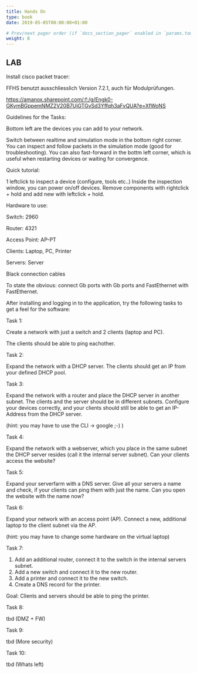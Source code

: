 ```yaml
---
title: Hands On
type: book
date: 2019-05-05T00:00:00+01:00

# Prev/next pager order (if `docs_section_pager` enabled in `params.toml`)
weight: 8
---
```


## LAB

Install cisco packet tracer:

FFHS benutzt ausschliesslich Version 7.2.1, auch für Modulprüfungen.

https://amanox.sharepoint.com/:f:/g/Engk0-GKymBGppemNMZ2V20B7UjGTGvSd3Yffqh3aFvQUA?e=XfWoNS


Guidelines for the Tasks:

Bottom left are the devices you can add to your network.

Switch between realtime and simulation mode in the bottom right corner. You can inspect and follow packets in the simulation mode (good for troubleshooting). You can also fast-forward in the bottm left corner, which is useful when restarting devices or waiting for convergence.

Quick tutorial:

1 leftclick to inspect a device (configure, tools etc..)
Inside the inspection window, you can power on/off devices. Remove components with rightclick + hold and add new with leftclick + hold.


Hardware to use:

Switch: 2960

Router: 4321

Access Point: AP-PT

Clients: Laptop, PC, Printer

Servers: Server

Black connection cables

To state the obvious: connect Gb ports with Gb ports and FastEthernet with FastEthernet.



After installing and logging in to the application, try the following tasks to get a feel for the software:

Task 1:

Create a network with just a switch and 2 clients (laptop and PC).

The clients should be able to ping eachother.


Task 2:

Expand the network with a DHCP server. The clients should get an IP from your defined DHCP pool.


Task 3:

Expand the network with a router and place the DHCP server in another subnet. The clients and the server should be in different subnets. Configure your devices correctly, and your clients should still be able to get an IP-Address from the DHCP server.

(hint: you may have to use the CLI -> google ;-) )


Task 4:

Expand the network with a webserver, which you place in the same subnet the DHCP server resides (call it the internal server subnet). Can your clients access the website?



Task 5:

Expand your serverfarm with a DNS server. Give all your servers a name and check, if your clients can ping them with just the name. Can you open the website with the name now?



Task 6:

Expand your network with an access point (AP). Connect a new, additional laptop to the client subnet via the AP.

(hint: you may have to change some hardware on the virtual laptop)



Task 7:

1. Add an additional router, connect it to the switch in the internal servers subnet.
2. Add a new switch and connect it to the new router.
3. Add a printer and connect it to the new switch.
4. Create a DNS record for the printer.

Goal: Clients and servers should be able to ping the printer.


Task 8:

tbd (DMZ + FW)


Task 9:

tbd (More security)


Task 10:

tbd (Whats left)





